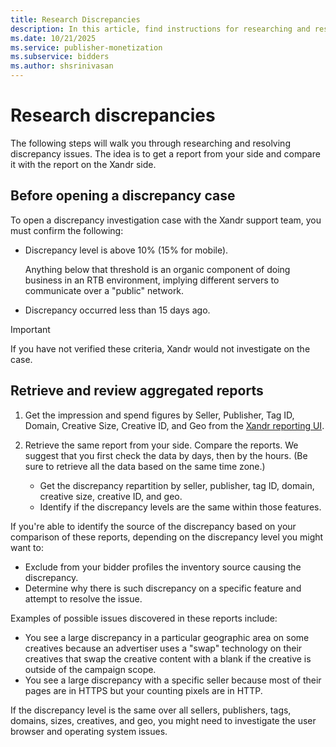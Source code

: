 ```yaml
---
title: Research Discrepancies
description: In this article, find instructions for researching and resolving discrepancy issues.
ms.date: 10/21/2025
ms.service: publisher-monetization
ms.subservice: bidders
ms.author: shsrinivasan
---
```


# Research discrepancies

The following steps will walk you through researching and resolving discrepancy issues. The idea is to get a report from your side and compare it with the report on the Xandr side.

## Before opening a discrepancy case

To open a discrepancy investigation case with the Xandr support team, you must confirm the following:

- Discrepancy level is above 10% (15% for mobile).

  Anything below that threshold is an organic component of doing business in an RTB environment, implying different servers to communicate over a "public" network.

- Discrepancy occurred less than 15 days ago.

> [!IMPORTANT]
> If you have not verified these criteria, Xandr would not investigate on the case.

## Retrieve and review aggregated reports

1. Get the impression and spend figures by Seller, Publisher, Tag ID, Domain, Creative Size, Creative ID, and Geo from the [Xandr reporting UI](https://bidder.xandr.com/admin).

1. Retrieve the same report from your side. Compare the reports. We suggest that you first check the data by days, then by the hours. (Be sure to retrieve all the data based on the same time zone.)

   - Get the discrepancy repartition by seller, publisher, tag ID, domain, creative size, creative ID, and geo.
   - Identify if the discrepancy levels are the same within those features.

If you're able to identify the source of the discrepancy based on your comparison of these reports, depending on the discrepancy level you might want to:

- Exclude from your bidder profiles the inventory source causing the discrepancy.
- Determine why there is such discrepancy on a specific feature and attempt to resolve the issue.

Examples of possible issues discovered in these reports include:

- You see a large discrepancy in a particular geographic area on some creatives because an advertiser uses a "swap" technology on their creatives that swap the creative content with a blank if the creative is outside of the campaign scope.
- You see a large discrepancy with a specific seller because most of their pages are in HTTPS but your counting pixels are in HTTP.

If the discrepancy level is the same over all sellers, publishers, tags, domains, sizes, creatives, and geo, you might need to investigate the user browser and operating system issues.
